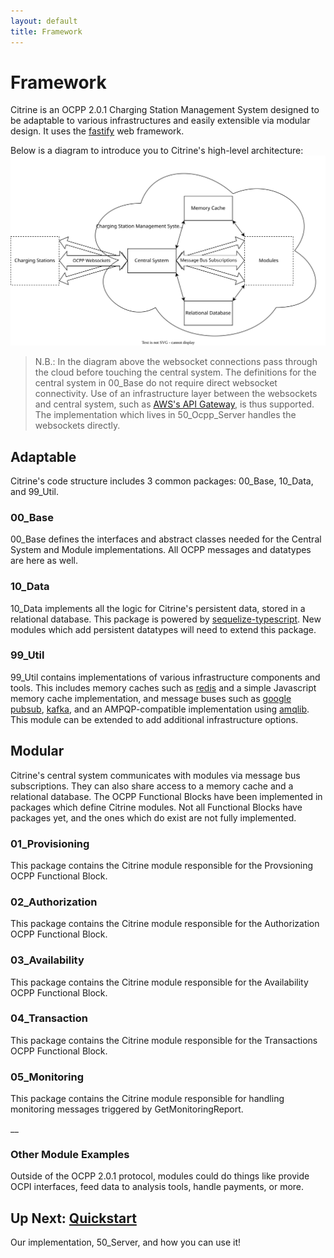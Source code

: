 ```yaml
---
layout: default
title: Framework
---
```


# Framework

Citrine is an OCPP 2.0.1 Charging Station Management System designed to be adaptable to various infrastructures and easily extensible via modular design. It uses the [fastify](https://github.com/fastify/fastify) web framework.

Below is a diagram to introduce you to Citrine's high-level architecture:
![Citrine's High-level Framework](/assets/images/CitrineFramework.drawio.svg)

> N.B.: In the diagram above the websocket connections pass through the cloud before touching the central system. The definitions for the central system in 00_Base do not require direct websocket connectivity. Use of an infrastructure layer between the websockets and central system, such as [AWS's API Gateway](https://docs.aws.amazon.com/apigateway/latest/developerguide/apigateway-websocket-api.html), is thus supported. The implementation which lives in 50_Ocpp_Server handles the websockets directly.

## Adaptable

Citrine's code structure includes 3 common packages: 00_Base, 10_Data, and 99_Util. 

### 00_Base
00_Base defines the interfaces and abstract classes needed for the Central System and Module implementations. All OCPP messages and datatypes are here as well.

### 10_Data
10_Data implements all the logic for Citrine's persistent data, stored in a relational database. This package is powered by [sequelize-typescript](https://github.com/sequelize/sequelize-typescript). New modules which add persistent datatypes will need to extend this package.

### 99_Util
99_Util contains implementations of various infrastructure components and tools. This includes memory caches such as [redis](https://github.com/redis/redis) and a simple Javascript memory cache implementation, and message buses such as [google pubsub](https://github.com/googleapis/nodejs-pubsub), [kafka](https://github.com/tulios/kafkajs), and an AMPQP-compatible implementation using [amqlib](https://github.com/amqp-node/amqplib). This module can be extended to add additional infrastructure options.

## Modular

Citrine's central system communicates with modules via message bus subscriptions. They can also share access to a memory cache and a relational database.
The OCPP Functional Blocks have been implemented in packages which define Citrine modules. Not all Functional Blocks have packages yet, and the ones which do exist are not fully implemented.

### 01_Provisioning
This package contains the Citrine module responsible for the Provsioning OCPP Functional Block.

### 02_Authorization
This package contains the Citrine module responsible for the Authorization OCPP Functional Block.

### 03_Availability
This package contains the Citrine module responsible for the Availability OCPP Functional Block.

### 04_Transaction
This package contains the Citrine module responsible for the Transactions OCPP Functional Block.

### 05_Monitoring
This package contains the Citrine module responsible for handling monitoring messages triggered by GetMonitoringReport.

__

### Other Module Examples
Outside of the OCPP 2.0.1 protocol, modules could do things like provide OCPI interfaces, feed data to analysis tools, handle payments, or more.

## Up Next: [Quickstart](/quickstart.html)
Our implementation, 50_Server, and how you can use it!